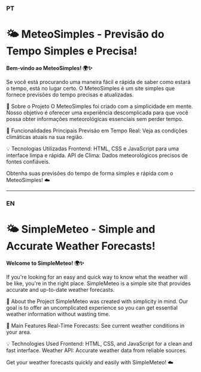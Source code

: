 ### PT

# 🌤️ MeteoSimples - Previsão do Tempo Simples e Precisa!
**Bem-vindo ao MeteoSimples! 🌍✨**

Se você está procurando uma maneira fácil e rápida de saber como estará o tempo, está no lugar certo. O MeteoSimples é um site simples que fornece previsões do tempo precisas e atualizadas.

🚀 Sobre o Projeto
O MeteoSimples foi criado com a simplicidade em mente. Nosso objetivo é oferecer uma experiência descomplicada para que você possa obter informações meteorológicas essenciais sem perder tempo.

🌟 Funcionalidades Principais
Previsão em Tempo Real: Veja as condições climáticas atuais na sua região.

💡 Tecnologias Utilizadas
Frontend: HTML, CSS e JavaScript para uma interface limpa e rápida.
API de Clima: Dados meteorológicos precisos de fontes confiáveis.

Obtenha suas previsões do tempo de forma simples e rápida com o MeteoSimples! ☁️

----------------------------------------------------------------------------------------------------------------------

### EN

# 🌤️ SimpleMeteo - Simple and Accurate Weather Forecasts!
**Welcome to SimpleMeteo! 🌍✨**

If you're looking for an easy and quick way to know what the weather will be like, you're in the right place. SimpleMeteo is a simple site that provides accurate and up-to-date weather forecasts.

🚀 About the Project
SimpleMeteo was created with simplicity in mind. Our goal is to offer an uncomplicated experience so you can get essential weather information without wasting time.

🌟 Main Features
Real-Time Forecasts: See current weather conditions in your area.

💡 Technologies Used
Frontend: HTML, CSS, and JavaScript for a clean and fast interface.
Weather API: Accurate weather data from reliable sources.

Get your weather forecasts quickly and easily with SimpleMeteo! ☁️
